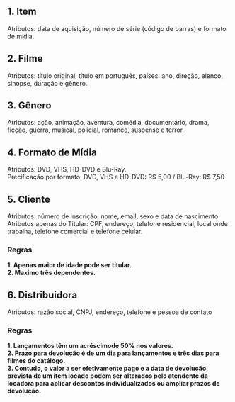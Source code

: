 ## 1. Item  
Atributos: data de aquisição, número de série (código de barras) e formato de mídia.  

## 2. Filme  
Atributos: título original, título em português, países, ano, direção, elenco, sinopse, duração e gênero.  

## 3. Gênero  
Atributos: ação, animação, aventura, comédia, documentário, drama, ficção, guerra, musical, policial, romance, suspense e terror.  

## 4. Formato de Mídia  
Atributos: DVD, VHS, HD-DVD e Blu-Ray.  
Precificação por formato: DVD, VHS e HD-DVD: R$ 5,00 / Blu-Ray: R$ 7,50  

## 5. Cliente  
Atributos: número de inscrição, nome, email, sexo e data de nascimento.  
Atributos apenas do Titular: CPF, endereço, telefone residencial, local onde trabalha, telefone comercial e telefone celular.  

### Regras  
**1. Apenas maior de idade pode ser titular.**  
**2. Maximo três dependentes.**  

## 6. Distribuidora  
Atributos: razão social, CNPJ, endereço, telefone e pessoa de contato  

### Regras  
**1. Lançamentos têm um acréscimode 50% nos valores.**  
**2. Prazo para devolução é de um dia para lançamentos e três dias para filmes do catálogo.**  
**3. Contudo, o valor a ser efetivamente pago e a data de devolução prevista de um item locado podem ser alterados pelo atendente da locadora para aplicar descontos individualizados ou ampliar prazos de devolução.**  
